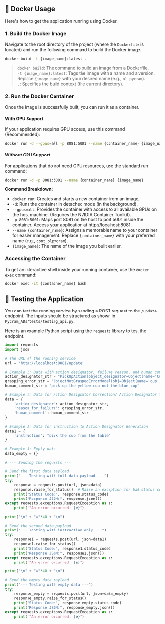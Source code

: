 

## 🚀 Docker Usage

Here's how to get the application running using Docker.

### 1. Build the Docker Image

Navigate to the root directory of the project (where the `Dockerfile` is located) and run the following command to build the Docker image.

```bash
docker build -t {image_name}:latest .
```

> `docker build`: The command to build an image from a Dockerfile.  
> `-t {image_name}:latest`: Tags the image with a name and a version. Replace `{image_name}` with your desired name (e.g., `ol_pycram`).  
> `.`: Specifies the build context (the current directory).

### 2. Run the Docker Container

Once the image is successfully built, you can run it as a container.

#### With GPU Support

If your application requires GPU access, use this command (Recommended):

```bash
docker run -d --gpus=all -p 8081:5001 --name {container_name} {image_name}
```

#### Without GPU Support

For applications that do not need GPU resources, use the standard run command:

```bash
docker run -d -p 8081:5001 --name {container_name} {image_name}
```

**Command Breakdown:**

- `docker run`: Creates and starts a new container from an image.
- `-d`: Runs the container in detached mode (in the background).
- `--gpus=all`: Provides the container with access to all available GPUs on the host machine. (Requires the NVIDIA Container Toolkit).
- `-p 8081:5001`: Maps port 8081 on the host to port 5001 inside the container. Access your application at http://localhost:8081.
- `--name {container_name}`: Assigns a memorable name to your container for easier management. Replace `{container_name}` with your preferred name (e.g., `cont_olpycram`).
- `{image_name}`: The name of the image you built earlier.

### Accessing the Container

To get an interactive shell inside your running container, use the `docker exec` command:

```bash
docker exec -it {container_name} bash
```

## 🧪 Testing the Application

You can test the running service by sending a POST request to the `/update` endpoint. The inputs should be structured as shown in `Pycram_ADs/tests/testing_api.py`.

Here is an example Python script using the `requests` library to test the endpoint.

```python
import requests
import json

# The URL of the running service
url = 'http://localhost:8081/update'

# Example 1: Data with action designator, failure reason, and human comment
action_designator_str = "PickUpAction(object_designator=Object(name='Cup',concept='Cup', color='blue'), arm=Arms.LEFT, grasp_description=GraspDescription(approach_direction=Grasp.TOP,vertical_alignment=Grasp.TOP, rotate_gripper=True))"
grasping_error_str = "ObjectNotGraspedErrorModel(obj=Object(name='cup',concept='Cup', color='blue'),robot=Object(name='robot', concept='robot'), arm=Arms.LEFT, grasp=Grasp.TOP)"
human_comment_str = "pick up the yellow cup not the blue cup"

# Example 1: Data for Action Designator Correction/ Action Designator to Instruction Generation
data = {
    'action_designator': action_designator_str,
    'reason_for_failure': grasping_error_str,
    'human_comment': human_comment_str
}

# Example 2: Data for Instruction to Action Designator Generation
data1 = {
    'instruction': "pick the cup from the table"
}

# Example 3: Empty data
data_empty = {}

# --- Sending the requests ---

# Send the first data payload
print("--- Testing with full data payload ---")
try:
    response = requests.post(url, json=data)
    response.raise_for_status()  # Raise an exception for bad status codes
    print("Status Code:", response.status_code)
    print("Response JSON:", response.json())
except requests.exceptions.RequestException as e:
    print(f"An error occurred: {e}")

print("\n" + "="*40 + "\n")

# Send the second data payload
print("--- Testing with instruction only ---")
try:
    response1 = requests.post(url, json=data1)
    response1.raise_for_status()
    print("Status Code:", response1.status_code)
    print("Response JSON:", response1.json())
except requests.exceptions.RequestException as e:
    print(f"An error occurred: {e}")

print("\n" + "="*40 + "\n")

# Send the empty data payload
print("--- Testing with empty data ---")
try:
    response_empty = requests.post(url, json=data_empty)
    response_empty.raise_for_status()
    print("Status Code:", response_empty.status_code)
    print("Response JSON:", response_empty.json())
except requests.exceptions.RequestException as e:
    print(f"An error occurred: {e}")
```
